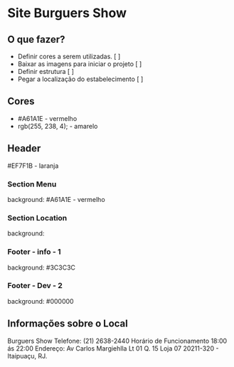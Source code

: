 # Site Burguers Show

## O que fazer? 

- Definir cores a serem utilizadas. [ ]
- Baixar as imagens para iniciar o projeto [ ]
- Definir estrutura [ ]
- Pegar a localização do estabelecimento [ ]

## Cores

- #A61A1E - vermelho
- rgb(255, 238, 4); - amarelo

## Header
#EF7F1B - laranja

### Section Menu
background: #A61A1E - vermelho

### Section Location 
background:

### Footer - info - 1
background: #3C3C3C

### Footer - Dev - 2
background: #000000

## Informações sobre o Local

Burguers Show
Telefone: (21) 2638-2440
Horário de Funcionamento 18:00 ás 22:00
Endereço: Av Carlos Margiehlla Lt 01 Q. 15 Loja 07 20211-320 - Itaipuaçu, RJ.


